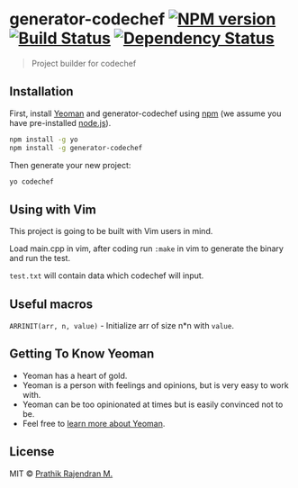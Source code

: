 # generator-codechef [![NPM version][npm-image]][npm-url] [![Build Status][travis-image]][travis-url] [![Dependency Status][daviddm-image]][daviddm-url]
> Project builder for codechef

## Installation

First, install [Yeoman](http://yeoman.io) and generator-codechef using [npm](https://www.npmjs.com/) (we assume you have pre-installed [node.js](https://nodejs.org/)).

```bash
npm install -g yo
npm install -g generator-codechef
```

Then generate your new project:

```bash
yo codechef
```

## Using with Vim

This project is going to be built with Vim users in mind.

Load main.cpp in vim, after coding run `:make` in vim to generate the binary
and run the test.

`test.txt` will contain data which codechef will input.

## Useful macros

`ARRINIT(arr, n, value)` - Initialize arr of size n*n with `value`.
 
## Getting To Know Yeoman

 * Yeoman has a heart of gold.
 * Yeoman is a person with feelings and opinions, but is very easy to work with.
 * Yeoman can be too opinionated at times but is easily convinced not to be.
 * Feel free to [learn more about Yeoman](http://yeoman.io/).

## License

MIT © [Prathik Rajendran M.]()


[npm-image]: https://badge.fury.io/js/generator-codechef.svg
[npm-url]: https://npmjs.org/package/generator-codechef
[travis-image]: https://travis-ci.org/prathik/generator-codechef.svg?branch=master
[travis-url]: https://travis-ci.org/prathik/generator-codechef
[daviddm-image]: https://david-dm.org/prathik/generator-codechef.svg?theme=shields.io
[daviddm-url]: https://david-dm.org/prathik/generator-codechef

